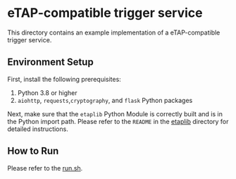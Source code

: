 # eTAP-compatible trigger service

This directory contains an example implementation of a eTAP-compatible trigger service.


## Environment Setup

First, install the following prerequisites:

1. Python 3.8 or higher
2. `aiohttp`, `requests`,`cryptography`, and `flask` Python packages


Next, make sure that the `etaplib` Python Module is correctly built and is in the Python import path. Please refer to the `README` in the [etaplib](../etaplib/) directory for detailed instructions.


## How to Run

Please refer to the [run.sh](trigger_server/run.sh).